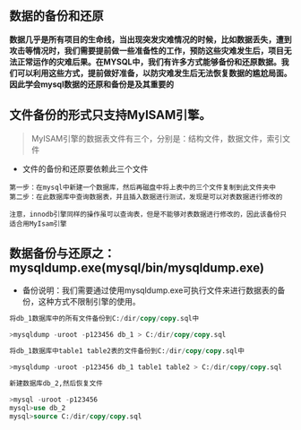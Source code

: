 ## 数据的备份和还原
**数据几乎是所有项目的生命线，当出现突发灾难情况的时候，比如数据丢失，遭到攻击等情况时，我们需要提前做一些准备性的工作，预防这些灾难发生后，项目无法正常运作的灾难后果。在MYSQL中，我们有许多方式能够备份和还原数据。我们可以利用这些方式，提前做好准备，以防灾难发生后无法恢复数据的尴尬局面。因此学会mysql数据的还原和备份是及其重要的**

## 文件备份的形式只支持MyISAM引擎。
>MyISAM引擎的数据表文件有三个，分别是：结构文件，数据文件，索引文件
* 文件的备份和还原要依赖此三个文件
```
第一步：在mysql中新建一个数据库，然后再磁盘中将上表中的三个文件复制到此文件夹中
第二步：在此数据库中查询数据表，并且插入数据进行测试，发现是可以对表数据进行修改的

注意，innodb引擎同样的操作虽可以查询表，但是不能够对表数据进行修改的，因此该备份只适合用MyIsam引擎
```

## 数据备份与还原之：mysqldump.exe(mysql/bin/mysqldump.exe)
* 备份说明：我们需要通过使用mysqldump.exe可执行文件来进行数据表的备份，这种方式不限制引擎的使用。
```sql
将db_1数据库中的所有文件备份到C:/dir/copy/copy.sql中

>mysqldump -uroot -p123456 db_1 > C:/dir/copy/copy.sql

将db_1数据库中table1 table2表的文件备份到C:/dir/copy/copy.sql中

>mysqldump -uroot -p123456 db_1 table1 table2 > C:/dir/copy/copy.sql

新建数据库db_2,然后恢复文件

>mysql -uroot -p123456
mysql>use db_2
mysql>source C:/dir/copy/copy.sql
```

